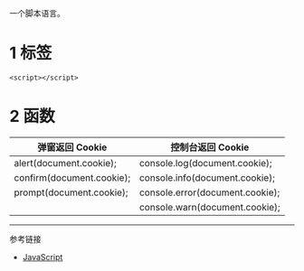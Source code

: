 一个脚本语言。

# 1 标签

```
<script></script>
```

# 2 函数

| 弹窗返回 Cookie           | 控制台返回 Cookie               |
| ------------------------- | ------------------------------- |
| alert(document.cookie);   | console.log(document.cookie);   |
| confirm(document.cookie); | console.info(document.cookie);  |
| prompt(document.cookie);  | console.error(document.cookie); |
|                           | console.warn(document.cookie);  |

---

参考链接

- [JavaScript](https://developer.mozilla.org/en-US/docs/Web/JavaScript)

